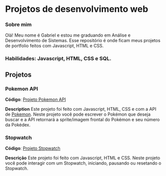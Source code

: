# Projetos de desenvolvimento web

### Sobre mim

Olá! Meu nome é Gabriel e estou me graduando em Análise e Desenvolvimento de Sistemas. Esse repositório é onde ficam meus projetos de portfolio feitos com Javascript, HTML e CSS.

### **Habilidades**: Javascript, HTML, CSS e SQL.

## Projetos

### Pokemon API

**Código**: [Projeto Pokemon API](https://github.com/gpedro-stack/dev_web/tree/main/Pokemon%20API)

**Description** Este projeto foi feito com Javascript, HTML, CSS e com a API de [Pokemon](https://pokeapi.co). Neste projeto você pode escrever o Pokémon que deseja buscar e a API retornará a sprite/imagem frontal do Pokémon e seu número da Pokédex.

### Stopwatch

**Código**: [Projeto Stopwatch](https://github.com/gpedro-stack/dev_web/tree/main/Stopwatch)

**Descrição** Este projeto foi feito com Javascript, HTML e CSS. Neste projeto você pode interagir com um Stopwatch, iniciando, pausando ou resetando o Stopwatch.
